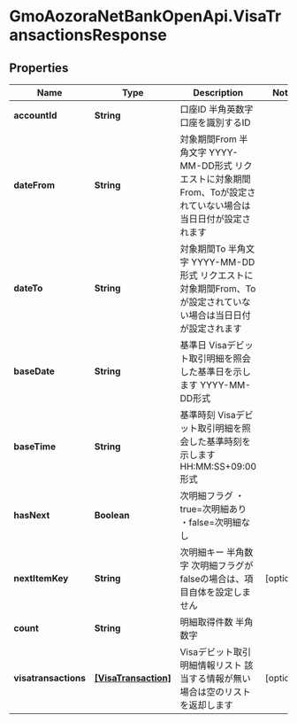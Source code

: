 # GmoAozoraNetBankOpenApi.VisaTransactionsResponse

## Properties
Name | Type | Description | Notes
------------ | ------------- | ------------- | -------------
**accountId** | **String** | 口座ID 半角英数字 口座を識別するID  | 
**dateFrom** | **String** | 対象期間From 半角文字 YYYY-MM-DD形式 リクエストに対象期間From、Toが設定されていない場合は当日日付が設定されます  | 
**dateTo** | **String** | 対象期間To 半角文字 YYYY-MM-DD形式 リクエストに対象期間From、Toが設定されていない場合は当日日付が設定されます  | 
**baseDate** | **String** | 基準日 Visaデビット取引明細を照会した基準日を示します YYYY-MM-DD形式  | 
**baseTime** | **String** | 基準時刻 Visaデビット取引明細を照会した基準時刻を示します HH:MM:SS+09:00形式  | 
**hasNext** | **Boolean** | 次明細フラグ ・true&#x3D;次明細あり ・false&#x3D;次明細なし  | 
**nextItemKey** | **String** | 次明細キー 半角数字 次明細フラグがfalseの場合は、項目自体を設定しません  | [optional] 
**count** | **String** | 明細取得件数 半角数字  | 
**visatransactions** | [**[VisaTransaction]**](VisaTransaction.md) | Visaデビット取引明細情報リスト 該当する情報が無い場合は空のリストを返却します | [optional] 


